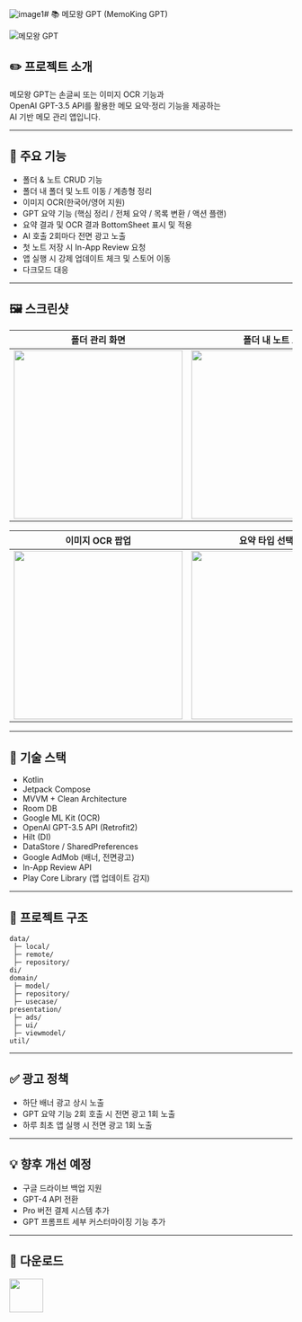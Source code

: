 ![image1](https://github.com/user-attachments/assets/4006fb8f-b469-4d8b-97ae-6096c1758fbe)# 📚 메모왕 GPT (MemoKing GPT)

![메모왕 GPT](./images/image1.jpeg)

## ✏️ 프로젝트 소개
메모왕 GPT는 손글씨 또는 이미지 OCR 기능과  
OpenAI GPT-3.5 API를 활용한 메모 요약·정리 기능을 제공하는  
AI 기반 메모 관리 앱입니다.

---

## 🔎 주요 기능
- 폴더 & 노트 CRUD 기능
- 폴더 내 폴더 및 노트 이동 / 계층형 정리
- 이미지 OCR(한국어/영어 지원)
- GPT 요약 기능 (핵심 정리 / 전체 요약 / 목록 변환 / 액션 플랜)
- 요약 결과 및 OCR 결과 BottomSheet 표시 및 적용
- AI 호출 2회마다 전면 광고 노출
- 첫 노트 저장 시 In-App Review 요청
- 앱 실행 시 강제 업데이트 체크 및 스토어 이동
- 다크모드 대응

---

## 🖼️ 스크린샷

| 폴더 관리 화면 | 폴더 내 노트 보기 | 노트 작성 화면 |
|---|---|---|
| <img src="https://github.com/user-attachments/assets/8d373cd5-93aa-4418-aec7-0a019be94dcf" width="300px"> | <img src="https://github.com/user-attachments/assets/ca092d4e-1870-4afc-8c4a-3bb3006e987c" width="300px"> | <img src="https://github.com/user-attachments/assets/c49240ee-f47d-4c50-838c-cd9123a89dce" width="300px"> |

| 이미지 OCR 팝업 | 요약 타입 선택 화면 |
|---|---|
| <img src="https://github.com/user-attachments/assets/03f1781e-59b9-4734-bf3f-b900473c57ed" width="300px"> | <img src="https://github.com/user-attachments/assets/ec924395-ee21-4594-a6d0-d75206a989ec" width="300px"> |


---

## 🔧 기술 스택
- Kotlin
- Jetpack Compose
- MVVM + Clean Architecture
- Room DB
- Google ML Kit (OCR)
- OpenAI GPT-3.5 API (Retrofit2)
- Hilt (DI)
- DataStore / SharedPreferences
- Google AdMob (배너, 전면광고)
- In-App Review API
- Play Core Library (앱 업데이트 감지)

---

## 📁 프로젝트 구조
```
data/
 ├─ local/
 ├─ remote/
 ├─ repository/
di/
domain/
 ├─ model/
 ├─ repository/
 ├─ usecase/
presentation/
 ├─ ads/
 ├─ ui/
 ├─ viewmodel/
util/
```

---

## ✅ 광고 정책
- 하단 배너 광고 상시 노출
- GPT 요약 기능 2회 호출 시 전면 광고 1회 노출
- 하루 최초 앱 실행 시 전면 광고 1회 노출

---

## 💡 향후 개선 예정
- 구글 드라이브 백업 지원
- GPT-4 API 전환
- Pro 버전 결제 시스템 추가
- GPT 프롬프트 세부 커스터마이징 기능 추가

---

## 📲 다운로드
<a href="https://play.google.com/store/apps/details?id=kr.co.dangguel.memokinggpt" target="_blank">
  <img src="https://play.google.com/intl/en_us/badges/images/generic/ko_badge_web_generic.png" height="60">
</a>

